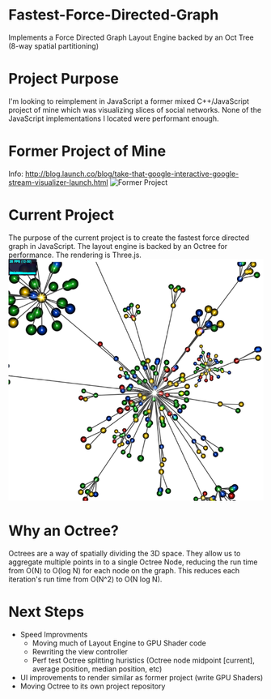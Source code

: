Fastest-Force-Directed-Graph
============================

Implements a Force Directed Graph Layout Engine backed by an Oct Tree (8-way spatial partitioning)

Project Purpose
============================
I'm looking to reimplement in JavaScript a former mixed C++/JavaScript project of mine which was visualizing slices of social networks. None of the JavaScript implementations I located were performant enough. 

Former Project of Mine
============================
Info: http://blog.launch.co/blog/take-that-google-interactive-google-stream-visualizer-launch.html
![Former Project](https://i.ytimg.com/vi/_B-ij4Hl6Fg/maxresdefault.jpg "Former C++/JavaScript Project of Mine - StreamVisualizer")

Current Project
============================
The purpose of the current project is to create the fastest force directed graph in JavaScript. The layout engine is backed by an Octree for performance. The rendering is Three.js. 
![Screen Shot](https://github.com/justinormont/Fastest-Force-Directed-Graph/blob/master/ScreenShots/300%20Nodes%20%232%202014-07-31.png "Force Directed Graph Backed by an Octree")

Why an Octree?
============================
Octrees are a way of spatially dividing the 3D space. They allow us to aggregate multiple points in to a single Octree Node, reducing the run time from O(N) to O(log N) for each node on the graph. This reduces each iteration's run time from O(N^2) to O(N log N). 

Next Steps
============================
* Speed Improvments
  * Moving much of Layout Engine to GPU Shader code
  * Rewriting the view controller
  * Perf test Octree splitting huristics (Octree node midpoint [current], average position, median position, etc)
* UI improvements to render similar as former project (write GPU Shaders)
* Moving Octree to its own project repository

